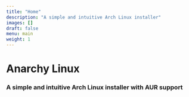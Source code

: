 ```yaml
---
title: "Home"
description: "A simple and intuitive Arch Linux installer"
images: []
draft: false
menu: main
weight: 1
---
```


# Anarchy Linux

### A simple and intuitive Arch Linux installer with AUR support
